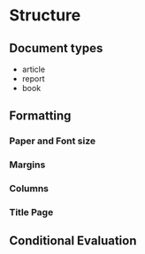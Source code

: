 # Structure 

## Document types 

- article 
- report 
- book 

## Formatting 

### Paper and Font size 

### Margins 


### Columns 


### Title Page


## Conditional Evaluation 

